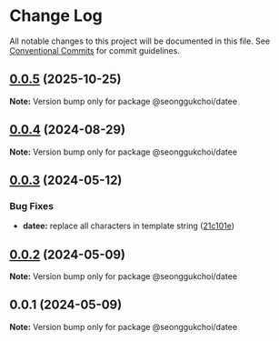 # Change Log

All notable changes to this project will be documented in this file.
See [Conventional Commits](https://conventionalcommits.org) for commit guidelines.

## [0.0.5](https://github.com/seonggukchoi/packages.js/compare/@seonggukchoi/datee@0.0.4...@seonggukchoi/datee@0.0.5) (2025-10-25)

**Note:** Version bump only for package @seonggukchoi/datee

## [0.0.4](https://github.com/seonggukchoi/packages.js/compare/@seonggukchoi/datee@0.0.3...@seonggukchoi/datee@0.0.4) (2024-08-29)

**Note:** Version bump only for package @seonggukchoi/datee

## [0.0.3](https://github.com/seonggukchoi/packages.js/compare/@seonggukchoi/datee@0.0.2...@seonggukchoi/datee@0.0.3) (2024-05-12)

### Bug Fixes

- **datee:** replace all characters in template string ([21c101e](https://github.com/seonggukchoi/packages.js/commit/21c101ef06ce82c09b34577b5fefb76850d446aa))

## [0.0.2](https://github.com/seonggukchoi/packages.js/compare/@seonggukchoi/datee@0.0.1...@seonggukchoi/datee@0.0.2) (2024-05-09)

**Note:** Version bump only for package @seonggukchoi/datee

## 0.0.1 (2024-05-09)

**Note:** Version bump only for package @seonggukchoi/datee
